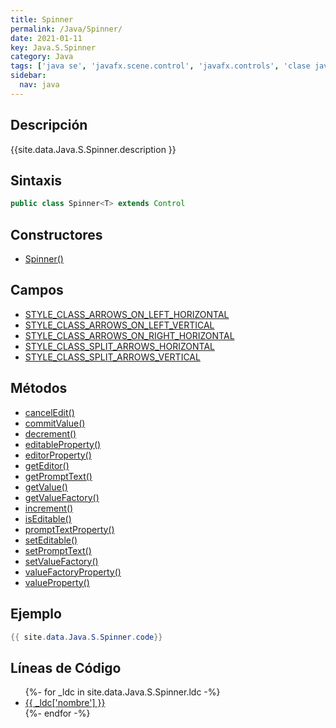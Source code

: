 ```yaml
---
title: Spinner
permalink: /Java/Spinner/
date: 2021-01-11
key: Java.S.Spinner
category: Java
tags: ['java se', 'javafx.scene.control', 'javafx.controls', 'clase java', 'JavaFX 8.0']
sidebar: 
  nav: java
---
```


## Descripción
{{site.data.Java.S.Spinner.description }}

## Sintaxis
~~~java
public class Spinner<T> extends Control
~~~

## Constructores
* [Spinner()](/Java/Spinner/Spinner/)

## Campos
* [STYLE_CLASS_ARROWS_ON_LEFT_HORIZONTAL](/Java/Spinner/STYLE_CLASS_ARROWS_ON_LEFT_HORIZONTAL)
* [STYLE_CLASS_ARROWS_ON_LEFT_VERTICAL](/Java/Spinner/STYLE_CLASS_ARROWS_ON_LEFT_VERTICAL)
* [STYLE_CLASS_ARROWS_ON_RIGHT_HORIZONTAL](/Java/Spinner/STYLE_CLASS_ARROWS_ON_RIGHT_HORIZONTAL)
* [STYLE_CLASS_SPLIT_ARROWS_HORIZONTAL](/Java/Spinner/STYLE_CLASS_SPLIT_ARROWS_HORIZONTAL)
* [STYLE_CLASS_SPLIT_ARROWS_VERTICAL](/Java/Spinner/STYLE_CLASS_SPLIT_ARROWS_VERTICAL)

## Métodos
* [cancelEdit()](/Java/Spinner/cancelEdit)
* [commitValue()](/Java/Spinner/commitValue)
* [decrement()](/Java/Spinner/decrement)
* [editableProperty()](/Java/Spinner/editableProperty)
* [editorProperty()](/Java/Spinner/editorProperty)
* [getEditor()](/Java/Spinner/getEditor)
* [getPromptText()](/Java/Spinner/getPromptText)
* [getValue()](/Java/Spinner/getValue)
* [getValueFactory()](/Java/Spinner/getValueFactory)
* [increment()](/Java/Spinner/increment)
* [isEditable()](/Java/Spinner/isEditable)
* [promptTextProperty()](/Java/Spinner/promptTextProperty)
* [setEditable()](/Java/Spinner/setEditable)
* [setPromptText()](/Java/Spinner/setPromptText)
* [setValueFactory()](/Java/Spinner/setValueFactory)
* [valueFactoryProperty()](/Java/Spinner/valueFactoryProperty)
* [valueProperty()](/Java/Spinner/valueProperty)

## Ejemplo
~~~java
{{ site.data.Java.S.Spinner.code}}
~~~

## Líneas de Código
<ul>
{%- for _ldc in site.data.Java.S.Spinner.ldc -%}
   <li>
       <a href="{{_ldc['url'] }}">{{ _ldc['nombre'] }}</a>
   </li>
{%- endfor -%}
</ul>
